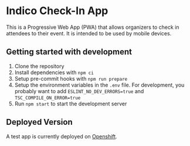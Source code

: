 # Indico Check-In App
This is a Progressive Web App (PWA) that allows organizers to check in attendees to their event. It is intended to be used by mobile devices.

## Getting started with development
1. Clone the repository
2. Install dependencies with `npm ci`
3. Setup pre-commit hooks with `npm run prepare`
4. Setup the environment variables in the `.env` file. For development, you probably want to add `ESLINT_NO_DEV_ERRORS=true`
and `TSC_COMPILE_ON_ERROR=true`
5. Run `npm start` to start the development server

## Deployed Version
A test app is currently deployed on [Openshift](https://indico-checkin-test.app.cern.ch/).
